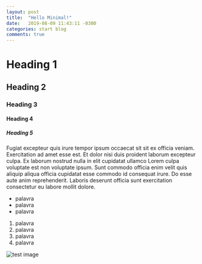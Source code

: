 ```yaml
---
layout: post
title:  "Hello Minimal!"
date:   2019-08-09 11:43:11 -0300
categories: start blog
comments: true
---
```


# Heading 1

## Heading 2

### Heading 3

#### Heading 4

##### Heading 5

Fugiat excepteur quis irure tempor ipsum occaecat sit sit ex officia veniam. Exercitation ad amet esse est. Et dolor nisi duis proident laborum excepteur culpa. Ex laborum nostrud nulla in elit cupidatat ullamco Lorem culpa voluptate est non voluptate ipsum. Sunt commodo officia enim velit quis aliquip aliqua officia cupidatat esse commodo id consequat irure. Do esse aute anim reprehenderit. Laboris deserunt officia sunt exercitation consectetur eu labore mollit dolore.

- palavra
- palavra
- palavra

1. palavra
1. palavra
1. palavra
1. palavra

![test image](https://images.sftcdn.net/images/t_app-logo-l,f_auto,dpr_auto/p/ce2ece60-9b32-11e6-95ab-00163ed833e7/2183169552/the-test-fun-for-friends-logo.png "test image")